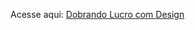 Acesse aqui: <a href="https://dobrandolucrocomdesign-rpfront.netlify.app/">Dobrando Lucro com Design</a>
